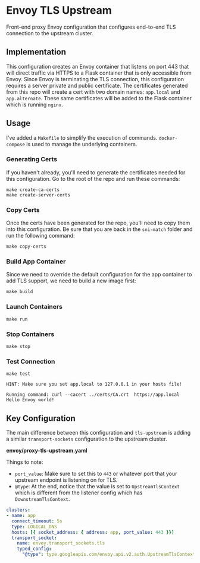 # Envoy TLS Upstream
Front-end proxy Envoy configuration that configures end-to-end TLS connection to the upstream cluster.

## Implementation
This configuration creates an Envoy container that listens on port 443 that will direct traffic via HTTPS to a Flask container that is only accessible from Envoy. Since Envoy is terminating the TLS connection, this configuration requires a server private and public certificate. The certificates generated from this repo will create a cert with two domain names: `app.local` and `app.alternate`. These same certificates will be added to the Flask container which is running `nginx`.

## Usage
I've added a `Makefile` to simplify the execution of commands. `docker-compose` is used to manage the underlying containers.

### Generating Certs
If you haven't already, you'll need to generate the certificates needed for this configuration. Go to the root of the repo and run these commands:

```
make create-ca-certs
make create-server-certs
```

### Copy Certs
Once the certs have been generated for the repo, you'll need to copy them into this configuration. Be sure that you are back in the `sni-match` folder and run the following command:

```
make copy-certs
```

### Build App Container
Since we need to override the default configuration for the app container to add TLS support, we need to build a new image first:
```
make build
```

### Launch Containers
```
make run
```

### Stop Containers
```
make stop
```

### Test Connection

```
make test
```

```
HINT: Make sure you set app.local to 127.0.0.1 in your hosts file!

Running command: curl --cacert ../certs/CA.crt  https://app.local
Hello Envoy world!
```

## Key Configuration
The main difference between this configuration and `tls-upstream` is adding a similar `transport-sockets` configuration to the upstream cluster.

__envoy/proxy-tls-upstream.yaml__

Things to note:
* `port_value`: Make sure to set this to `443` or whatever port that your upstream endpoint is listening on for TLS.
* `@type`: At the end, notice that the value is set to `UpstreamTlsContext` which is different from the listener config which has `DownstreamTlsContext`.

```yaml
clusters:
- name: app
  connect_timeout: 5s
  type: LOGICAL_DNS
  hosts: [{ socket_address: { address: app, port_value: 443 }}]
  transport_socket:
    name: envoy.transport_sockets.tls
    typed_config:
      "@type": type.googleapis.com/envoy.api.v2.auth.UpstreamTlsContext
```